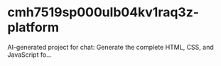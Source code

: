 # cmh7519sp000ulb04kv1raq3z-platform
AI-generated project for chat: Generate the complete HTML, CSS, and JavaScript fo...
